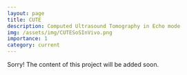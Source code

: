 ```yaml
---
layout: page
title: CUTE
description: Computed Ultrasound Tomography in Echo mode
img: /assets/img/CUTESoSInVivo.png
importance: 1
category: current
---
```


Sorry! The content of this project will be added soon.
